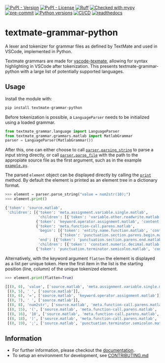 [![PyPI - Version](https://img.shields.io/pypi/v/textmate-grammar-python.svg)](https://pypi.python.org/pypi/textmate-grammar-python)
[![PyPI - License](https://img.shields.io/pypi/l/textmate-grammar-python.svg)](https://github.com/watermarkhu/textmate-grammar-python/tree/main?tab=MIT-1-ov-file)
[![Ruff](https://img.shields.io/endpoint?url=https://raw.githubusercontent.com/astral-sh/ruff/main/assets/badge/v2.json)](https://github.com/astral-sh/ruff)
[![Checked with mypy](https://img.shields.io/badge/mypy-checked-blue)](http://mypy-lang.org/)
[![pre-commit](https://img.shields.io/badge/pre--commit-enabled-brightgreen?logo=pre-commit)](https://github.com/pre-commit/pre-commit)
[![Python versions](https://img.shields.io/pypi/pyversions/textmate-grammar-python.svg)](https://pypi.python.org/pypi/textmate-grammar-python)
[![CI/CD](https://github.com/watermarkhu/textmate-grammar-python/actions/workflows/ci.yml/badge.svg?branch=main)](https://github.com/watermarkhu/textmate-grammar-python/blob/main/.github/workflows/ci.yml)
[![readthedocs](https://readthedocs.org/projects/textmate-grammar-python/badge/?version=latest)](https://textmate-grammar-python.readthedocs.io)

# textmate-grammar-python

A lexer and tokenizer for grammar files as defined by TextMate and used in VSCode, implemented in Python. 

Textmate grammars are made for [vscode-texmate](https://github.com/microsoft/vscode-textmate), allowing for syntax highlighting in VSCode after tokenization. This presents textmate-grammar-python with a large list of potentially supported languages. 

## Usage
Install the module with:
```bash
pip install textmate-grammar-python
```

Before tokenization is possible, a `LanguageParser` needs to be initialized using a loaded grammar. 

```python
from textmate_grammar.language import LanguageParser
from textmate_grammar.grammars.matlab import MatlabGrammar
parser = LanguageParser(MatlabGrammar())
```

After this, one can either choose to call [`parser.parsing_string`](https://textmate-grammar-python.readthedocs.io/en/latest/apidocs/textmate_grammar/textmate_grammar.language.html#textmate_grammar.language.LanguageParser.parse_string) to parse a input string directly, or call [`parser.parse_file`](https://textmate-grammar-python.readthedocs.io/en/latest/apidocs/textmate_grammar/textmate_grammar.language.html#textmate_grammar.language.LanguageParser.parse_file) with the path to the appropiate source file as the first argument, such as in the example [`example.py`](https://github.com/watermarkhu/textmate-grammar-python/blob/main/example.py). 

The parsed `element` object can be displayed directly by calling the [`print`](https://textmate-grammar-python.readthedocs.io/en/latest/apidocs/textmate_grammar/textmate_grammar.elements.html#textmate_grammar.elements.ContentElement.print) method. By default the element is printed as an element tree in a dictionary format. 

```python
>>> element = parser.parse_string("value = num2str(10);")
>>> element.print()

{'token': 'source.matlab',
 'children': [{'token': 'meta.assignment.variable.single.matlab', 
               'children': [{'token': 'variable.other.readwrite.matlab', 'content': 'value'}]},
              {'token': 'keyword.operator.assignment.matlab', 'content': '='},
              {'token': 'meta.function-call.parens.matlab',
               'begin': [{'token': 'entity.name.function.matlab', 'content': 'num2str'},
                         {'token': 'punctuation.section.parens.begin.matlab', 'content': '('}],
               'end': [{'token': 'punctuation.section.parens.end.matlab', 'content': ')'}],
               'children': [{'token': 'constant.numeric.decimal.matlab', 'content': '10'}]},
              {'token': 'punctuation.terminator.semicolon.matlab', 'content': ';'}]}

```
Alternatively, with the keyword argument `flatten` the element is displayed as a list per unique token. Here the first item in the list is the starting position (line, column) of the unique tokenized element. 

```python
>>> element.print(flatten=True)

[[(0, 0), 'value', ['source.matlab', 'meta.assignment.variable.single.matlab', 'variable.other.readwrite.matlab']],
 [(0, 5), ' ', ['source.matlab']],
 [(0, 6), '=', ['source.matlab', 'keyword.operator.assignment.matlab']],
 [(0, 7), ' ', ['source.matlab']],
 [(0, 8), 'num2str', ['source.matlab', 'meta.function-call.parens.matlab', 'entity.name.function.matlab']],
 [(0, 15), '(', ['source.matlab', 'meta.function-call.parens.matlab', 'punctuation.section.parens.begin.matlab']],
 [(0, 16), '10', ['source.matlab', 'meta.function-call.parens.matlab', 'constant.numeric.decimal.matlab']],
 [(0, 18), ')', ['source.matlab', 'meta.function-call.parens.matlab', 'punctuation.section.parens.end.matlab']],
 [(0, 19), ';', ['source.matlab', 'punctuation.terminator.semicolon.matlab']]]
```

## Information

- For further information, please checkout the [documentation](https://textmate-grammar-python.readthedocs.io/en/latest/). 
- To setup an environment for development, see [CONTRIBUTING.md](https://github.com/watermarkhu/textmate-grammar-python/blob/main/CONTRIBUTING.md)